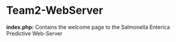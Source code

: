 # Team2-WebServer

**index.php:** Contains the welcome page to the Salmonella Enterica Predictive Web-Server
